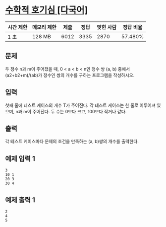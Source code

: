 # [수학적 호기심 [다국어]](https://www.acmicpc.net/problem/9094)

| 시간 제한 | 메모리 제한 | 제출 | 정답 | 맞힌 사람 | 정답 비율 |
| --- | --- | --- | --- | --- | --- |
| 1 초 | 128 MB | 6012 | 3335 | 2870 | 57.480% |

## 문제

두 정수 n과 m이 주어졌을 때, 0 < a < b < n인 정수 쌍 (a, b) 중에서 (a2+b2+m)/(ab)가 정수인 쌍의 개수를 구하는 프로그램을 작성하시오.

## 입력

첫째 줄에 테스트 케이스의 개수 T가 주어진다. 각 테스트 케이스는 한 줄로 이루어져 있으며, n과 m이 주어진다. 두 수는 0보다 크고, 100보다 작거나 같다.

## 출력

각 테스트 케이스마다 문제의 조건을 만족하는 (a, b)쌍의 개수를 출력한다.

## 예제 입력 1

```
3
10 1
20 3
30 4

```

## 예제 출력 1

```
2
4
5
```
